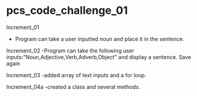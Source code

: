 pcs_code_challenge_01
=====================

Increment_01
- Program can take a user inputted noun and place it in the sentence.<br> 

Increment_02
-Program can take the following user inputs:"Noun,Adjective,Verb,Adverb,Object" and display a sentence. Save again<br> 

Increment_03
-added array of text inputs and a for loop.<br> 

Increment_04a
-created a class and several methods.<br> 
